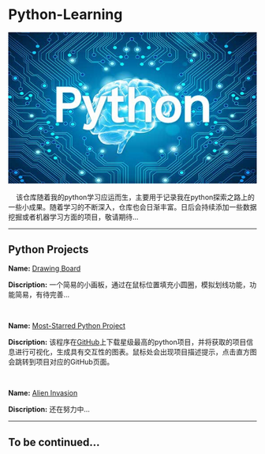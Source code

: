# Python-Learning
![picture](https://raw.githubusercontent.com/jc-LeeHub/Python-Learning/master/images/img.jpg)

&nbsp;&nbsp;&nbsp;&nbsp;该仓库随着我的python学习应运而生，主要用于记录我在python探索之路上的一些小成果。随着学习的不断深入，仓库也会日渐丰富。日后会持续添加一些数据挖掘或者机器学习方面的项目，敬请期待...
***

## Python Projects
**Name:** [Drawing Board](https://github.com/jc-LeeHub/Python-Learning/tree/master/Drawing%20Board) 

**Discription:** 一个简易的小画板，通过在鼠标位置填充小圆圈，模拟划线功能，功能简易，有待完善...

&nbsp;

**Name:** [Most-Starred Python Project](https://github.com/jc-LeeHub/Python-Learning/tree/master/Most-Starred%20Python%20Project) 

**Discription:** 该程序在[GitHub](https://github.com/)上下载星级最高的python项目，并将获取的项目信息进行可视化，生成具有交互性的图表。鼠标处会出现项目描述提示，点击直方图会跳转到项目对应的GitHub页面。

&nbsp;

**Name:** [Alien Invasion]()

**Discription:** 还在努力中...
&nbsp;
***
## To be continued...
